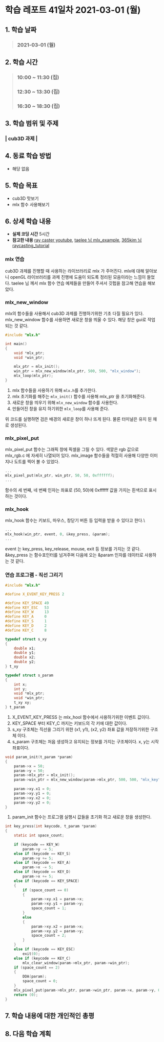 # 학습 레포트 41일차 2021-03-01 (월)

## 1. 학습 날짜
> ### 2021-03-01 (월)

## 2. 학습 시간
> ### 10:00 ~ 11:30 (집)
> ### 12:30 ~ 13:30 (집)
> ### 16:30 ~ 18:30 (집)

## 3. 학습 범위 및 주제
### | cub3D 과제 |

## 4. 동료 학습 방법
- 해당 없음

## 5. 학습 목표
- cub3D 맛보기
- mlx 함수 사용해보기

## 6. 상세 학습 내용
- **실제 코딩 시간** 5시간
- **참고한 내용** [ray caster youtube](https://www.youtube.com/watch?v=gYRrGTC7GtA&ab_channel=3DSage), [taelee 님 mlx_example](https://github.com/taelee42/mlx_example), [365kim 님 raycasting_tutorial](https://github.com/365kim/raycasting_tutorial)

### mlx 연습
cub3D 과제를 진행할 때 사용하는 라이브러리로 mlx 가 주어진다. mlx에 대해 알아보니 openGL 라이브러리를 과제 진행에 도움이 되도록 정리된 모음이라는 느낌이 들었다. taelee 님 께서 mlx 함수 연습 예제들을 만들어 주셔서 깃헙을 참고해 연습을 해보았다.

### mlx_new_window
mlx의 함수들을 사용해서 cub3D 과제를 진행하기위한 기초 다질 필요가 있다. mlx_new_window 함수를 사용하면 새로운 창을 띄울 수 있다. 해당 창은 gui로 작업되는 것 같다.

```c
#include "mlx.h"

int main()
{
    void *mlx_ptr;
    void *win_ptr;
    
    mlx_ptr = mlx_init();
    win_ptr = mlx_new_window(mlx_ptr, 500, 500, "mlx_window");
    mlx_loop(mlx_ptr);
}
```
1. mlx 함수들을 사용하기 위해 `mlx.h`를 추가한다.
2. mlx 초기화를 해주는 `mlx_init()` 함수를 사용해 mlx_ptr 을 초기화해준다.
3. 새로운 창을 띄우기 위해 `mlx_new_window` 함수를 사용한다.
4. 만들어진 창을 유지 하기위한 `mlx_loop`를 사용해 준다.

위 코드를 실행하면 검은 배경의 새로운 창이 하나 뜨게 된다. 물론 터미널은 유지 된 채로 생성된다.

### mlx_pixel_put
mlx_pixel_put 함수는 그래픽 창에 픽셀을 그릴 수 있다. 색깔은 rgb 값으로 mlx_rgb.c 에 자세히 나열되어 있다. mlx_image 함수들을 적절히 사용해 다양한 이미지나 도트를 찍어 볼 수 있었다.

```c
...
mlx_pixel_put(mlx_ptr, win_ptr, 50, 50, 0xffffff);
...
```
함수의 세 번째, 네 번째 인자는 좌표로 (50, 50)에 0xffffff 값을 가지는 흰색으로 표시하는 것이다.

### mlx_hook
mlx_hook 함수는 키보드, 마우스, 창닫기 버튼 등 입력을 받을 수 있다고 한다.\
```c
...
mlx_hook(win_ptr, event, 0, &key_press, &param);
...
```
event 는 key_press, key_release, mouse, exit 등 정보를 가지는 것 같다.\
&key_press 는 함수포인터를 넘겨주며 다음에 오는 &param 인자를 데이터로 사용하는 것 같다.

### 연습 프로그램 - 직선 그리기
```c
#include "mlx.h"

#define X_EVENT_KEY_PRESS 2

#define KEY_SPACE 49
#define KEY_ESC   53
#define KEY_W     13
#define KEY_A     0
#define KEY_S     1
#define KEY_D     2
#define KEY_C     8

typedef struct s_xy
{
    double x1;
    double y1;
    double x2;
    double y2;
} t_xy

typedef struct s_param
{
    int x;
    int y;
    void *mlx_ptr;
    void *win_ptr;
    t_xy xy;
} t_param
```
1. X_EVENT_KEY_PRESS 는 mlx_hool 함수에서 사용하기위한 이벤트 값이다.
2. KEY_SPACE 부터 KEY_C 까지는 키보드의 각 키에 대한 값이다.
3. s_xy 구조체는 직선을 그리기 위한 (x1, y1), (x2, y2) 좌표 값을 저장하기위한 구조체 이다.
4. s_param 구조체는 처음 생성하고 유지되는 정보를 가지는 구조체이다. x, y는 시작 좌표이다.

```c
void param_init(t_param *param)
{
    param->x = 50;
    param->y = 50;
    param->mlx_ptr = mlx_init();
    param->win_ptr = mlx_new_window(param->mlx_ptr, 500, 500, "mlx_key");
    
    param->xy.x1 = 0;
    param->xy.y1 = 0;
    param->xy.x2 = 0;
    param->xy.y2 = 0;
}
```
1. param_init 함수는 프로그램 실행시 값들을 초기화 하고 새로운 창을 생성한다.

```c
int key_press(int keycode, t_param *param)
{
    static int space_count;
    
    if (keycode == KEY_W)
        param->y -= 5;
    else if (keycode == KEY_S)
        param->y += 5;
    else if (keycode == KEY_A)
        param->x -= 5;
    else if (keycode == KEY_D)
        param->x += 5;
    else if (keycode == KEY_SPACE)
    {
        if (space_count == 0)
        {
            param->xy.x1 = param->x;
            param->xy.y1 = param->y;
            space_count = 1;
        }
        else
        {
            param->xy.x2 = param->x;
            param->xy.y2 = param->y;
            space_count = 2;
        }
    }
    else if (keycode == KEY_ESC)
        exit(0);
    else if (keycode == KEY_C)
        mlx_clear_window(param->mlx_ptr, param->win_ptr);
    if (space_count == 2)
    {
        DDA(param);
        space_count = 0;
    }
    mlx_pixel_put(param->mlx_ptr, param->win_ptr, param->x, param->y, 0xffffff);
    return (0);
}
```

## 7. 학습 내용에 대한 개인적인 총평

## 8. 다음 학습 계획